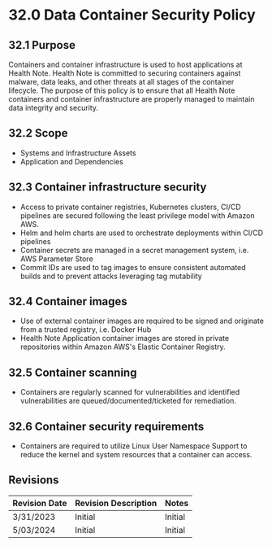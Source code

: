 # 32.0 Data Container Security Policy 

## 32.1 Purpose

Containers and container infrastructure is used to host applications at Health Note.   Health Note is committed to securing containers against malware, data leaks, and other threats at all stages of the container lifecycle. The purpose of this policy is to ensure that all Health Note containers and container infrastructure are properly managed to maintain data integrity and security. 

## 32.2 Scope

- Systems and Infrastructure Assets
- Application and Dependencies

## 32.3 Container infrastructure security

- Access to private container registries, Kubernetes clusters, CI/CD pipelines are secured following the least privilege model with Amazon AWS.
- Helm and helm charts are used to orchestrate deployments within CI/CD pipelines 
- Container secrets are managed in a secret management system, i.e. AWS Parameter Store
- Commit IDs are used to tag images to ensure consistent automated builds and to prevent attacks leveraging tag mutability

## 32.4 Container images

- Use of external container images are required to be signed and originate from a trusted registry, i.e. Docker Hub
- Health Note Application container images are stored in private repositories within Amazon AWS's Elastic Container Registry.

## 32.5 Container scanning

- Containers are regularly scanned for vulnerabilities and identified vulnerabilities are queued/documented/ticketed for remediation.
 
## 32.6 Container security requirements

 - Containers are required to utilize Linux User Namespace Support to reduce the kernel and system resources that a container can access.

## Revisions

| Revision Date | Revision Description        | Notes               |
| --------------| --------------------------- | ------------------- |
| 3/31/2023     | Initial                     | Initial             |
| 5/03/2024     | Initial                     | Initial             |
